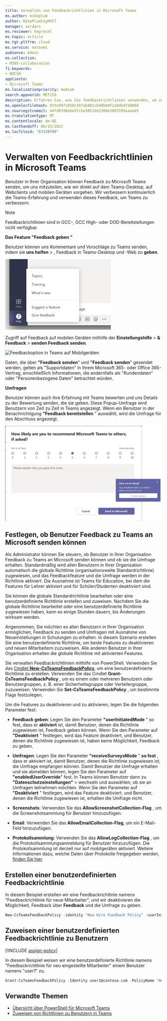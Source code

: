 ```yaml
---
title: Verwalten von Feedbackrichtlinien in Microsoft Teams
ms.author: mikeplum
author: MikePlumleyMSFT
manager: serdars
ms.reviewer: heprecel
ms.topic: article
ms.tgt.pltfrm: cloud
ms.service: msteams
audience: Admin
ms.collection:
- M365-collaboration
f1.keywords:
- NOCSH
appliesto:
- Microsoft Teams
ms.localizationpriority: medium
search.appverid: MET150
description: Erfahren Sie, wie Sie feedbackrichtlinien verwenden, um zu steuern, ob Teams-Benutzer in Ihrer Organisation Feedback zu Teams an Microsoft senden können.
ms.openlocfilehash: 933c6971058c107ab881cb48bb0f2a9dbd74900d
ms.sourcegitcommit: 44fd07d8e6e5fcbe5051de2300e180f295eaaad3
ms.translationtype: MT
ms.contentlocale: de-DE
ms.lasthandoff: 08/15/2022
ms.locfileid: "67339799"
---
```

# <a name="manage-feedback-policies-in-microsoft-teams"></a>Verwalten von Feedbackrichtlinien in Microsoft Teams

Benutzer in Ihrer Organisation können Feedback zu Microsoft Teams senden, um uns mitzuteilen, wie wir direkt auf dem Teams-Desktop, auf Webclients und mobilen Geräten vorgehen. Wir verbessern kontinuierlich die Teams-Erfahrung und verwenden dieses Feedback, um Teams zu verbessern.

> [!NOTE]
> Feedbackrichtlinien sind in GCC-, GCC High- oder DOD-Bereitstellungen nicht verfügbar.

**Das **Feature "Feedback geben** "**

Benutzer können uns Kommentare und Vorschläge zu Teams senden, indem sie **uns helfen** > , Feedback in Teams-Desktop und -Web zu **geben**.


![Feedbackoption in Teams geben](media/manage-feedback-policies-in-teams-give-feedback.png)

Zugriff auf Feedback auf mobilen Geräten mithilfe der **Einstellungshilfe** > **& Feedback** > **senden Feedback senden**.

![Feedbackoption in Teams auf Mobilgeräten](media/feedback3.jpg)

 Daten, die über **"Feedback senden**" und **"Feedback senden**" gesendet werden, gelten als "Supportdaten" in Ihrem Microsoft 365- oder Office 365-Vertrag, einschließlich Informationen, die andernfalls als "Kundendaten" oder "Personenbezogene Daten" betrachtet würden.



**Umfragen**

Benutzer können auch ihre Erfahrung mit Teams bewerten und uns Details zu der Bewertung senden, die sie geben. Diese Popup-Umfrage wird Benutzern von Zeit zu Zeit in Teams angezeigt. Wenn ein Benutzer in der Benachrichtigung **"Feedback bereitstellen** " auswählt, wird die Umfrage für den Abschluss angezeigt.

![die Umfragebenachrichtigung und das Formular in Teams.](media/manage-feedback-policies-in-teams-survey.png)

## <a name="set-whether-users-can-send-feedback-about-teams-to-microsoft"></a>Festlegen, ob Benutzer Feedback zu Teams an Microsoft senden können

Als Administrator können Sie steuern, ob Benutzer in Ihrer Organisation Feedback zu Teams an Microsoft senden können und ob sie die Umfrage erhalten. Standardmäßig wird allen Benutzern in Ihrer Organisation automatisch die globale Richtlinie (organisationsweite Standardrichtlinie) zugewiesen, und das Feedbackfeature und die Umfrage werden in der Richtlinie aktiviert. Die Ausnahme ist Teams für Education, bei dem die Features für Lehrer aktiviert und für Schüler/Studenten deaktiviert sind.

Sie können die globale Standardrichtlinie bearbeiten oder eine benutzerdefinierte Richtlinie erstellen und zuweisen. Nachdem Sie die globale Richtlinie bearbeitet oder eine benutzerdefinierte Richtlinie zugewiesen haben, kann es einige Stunden dauern, bis Änderungen wirksam werden.

Angenommen, Sie möchten es allen Benutzern in Ihrer Organisation ermöglichen, Feedback zu senden und Umfragen mit Ausnahme von Neueinstellungen in Schulungen zu erhalten. In diesem Szenario erstellen Sie eine benutzerdefinierte Richtlinie, um beide Features zu deaktivieren und neuen Mitarbeitern zuzuweisen. Alle anderen Benutzer in Ihrer Organisation erhalten die globale Richtlinie mit aktivierten Features.  

Sie verwalten Feedbackrichtlinien mithilfe von PowerShell. Verwenden Sie das [Cmdlet **New-CsTeamsFeedbackPolicy**](/powershell/module/skype/new-csteamsfeedbackpolicy), um eine benutzerdefinierte Richtlinie zu erstellen. Verwenden Sie das Cmdlet **Grant-CsTeamsFeedbackPolicy** , um es einem oder mehreren Benutzern oder Benutzergruppen, z. B. einer Sicherheitsgruppe oder Verteilergruppe, zuzuweisen. Verwenden Sie **Set-CsTeamsFeedbackPolicy** , um bestimmte Flags festzulegen.

Um die Features zu deaktivieren und zu aktivieren, legen Sie die folgenden Parameter fest:

 - **Feedback geben**: Legen Sie den Parameter **"userInitiatedMode** " so fest, dass er **aktiviert** ist, damit Benutzer, denen die Richtlinie zugewiesen ist, Feedback geben können. Wenn Sie den Parameter auf **"Deaktiviert** " festlegen, wird das Feature deaktiviert, und Benutzer, denen die Richtlinie zugewiesen ist, haben keine Möglichkeit, Feedback zu geben.

 - **Umfragen**: Legen Sie den Parameter **"receiveSurveysMode** " **so fest** , dass er aktiviert ist, damit Benutzer, denen die Richtlinie zugewiesen ist, die Umfrage empfangen können. Damit Benutzer die Umfrage erhalten und sie abmelden können, legen Sie den Parameter auf **"enabledUserOverride**" fest. In Teams können Benutzer dann zu **"Datenschutzeinstellungen"** >  wechseln und auswählen, ob sie an Umfragen teilnehmen möchten. Wenn Sie den Parameter auf **"Deaktiviert** " festlegen, wird das Feature deaktiviert, und Benutzer, denen die Richtlinie zugewiesen ist, erhalten die Umfrage nicht.

 - **Screenshots**: Verwenden Sie das **AllowScreenshotCollection-Flag** , um die Screenshotsammlung für Benutzer hinzuzufügen.
 - **Email**: Verwenden Sie das **AllowEmailCollection-Flag**, um ein E-Mail-Feld hinzuzufügen.
 - **Protokollsammlung**: Verwenden Sie das **AllowLogCollection-Flag** , um die Protokollsammlungsanmeldung für Benutzer hinzuzufügen. Die Protokollsammlung ist derzeit nur auf mobilgeräten aktiviert. Weitere Informationen dazu, welche Daten über Protokolle freigegeben werden, [finden Sie hier](https://go.microsoft.com/fwlink/?linkid=2168178).

## <a name="create-a-custom-feedback-policy"></a>Erstellen einer benutzerdefinierten Feedbackrichtlinie

In diesem Beispiel erstellen wir eine Feedbackrichtlinie namens "Feedbackrichtlinie für neue Mitarbeiter", und wir deaktivieren die Möglichkeit, Feedback über **Feedback** und die Umfrage zu geben.

```PowerShell
New-CsTeamsFeedbackPolicy -identity "New Hire Feedback Policy" -userInitiatedMode disabled -receiveSurveysMode disabled
```

## <a name="assign-a-custom-feedback-policy-to-users"></a>Zuweisen einer benutzerdefinierten Feedbackrichtlinie zu Benutzern

[!INCLUDE [assign-policy](includes/assign-policy.md)]

In diesem Beispiel weisen wir eine benutzerdefinierte Richtlinie namens "Feedbackrichtlinie für neu eingestellte Mitarbeiter" einem Benutzer namens "user1" zu.

```PowerShell
Grant-CsTeamsFeedbackPolicy -Identity user1@contoso.com -PolicyName "New Hire Feedback Policy"
```

## <a name="related-topics"></a>Verwandte Themen

- [Übersicht über PowerShell für Microsoft Teams](teams-powershell-overview.md)
- [Zuweisen von Richtlinien zu Benutzern in Teams](policy-assignment-overview.md)
